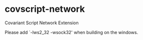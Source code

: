 # covscript-network
Covariant Script Network Extension

Please add `-lws2_32 -wsock32' when building on the windows.